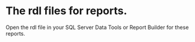 # The rdl files for reports.
Open the rdl file in your SQL Server Data Tools or Report Builder for these reports.
